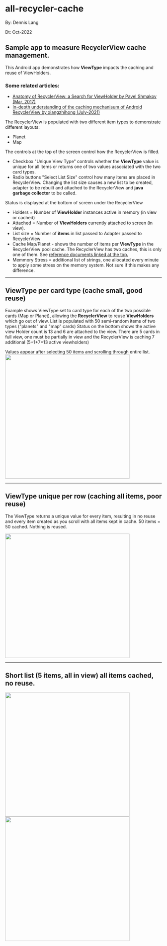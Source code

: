 
# all-recycler-cache

By: Dennis Lang

Dt: Oct-2022

## Sample app to measure RecyclerView cache management. 

This Android app demonstrates how <b>ViewType</b> impacts the caching and reuse of ViewHolders.
 

### Some related articles:
- <a href="https://medium.com/android-news/anatomy-of-recyclerview-part-1-a-search-for-a-viewholder-404ba3453714">
    Anatomy of RecyclerView: a Search for ViewHolder by Pavel Shmakov (Mar, 2017) </a>
- <a href="https://segmentfault.com/a/1190000040421118/en">
    In-depth understanding of the caching mechanisum of Android RecyclerView by xiangzhihong (July-2021)</a>



The RecyclerView is populated with two different item types to demonstrate different layouts:
- Planet 
- Map 

The controls at the top of the screen control how the RecyclerView is filled. 
- Checkbox  "Unique View Type" controls whether the <b>ViewType</b> value is unique for all items 
or returns one of two values associated with the two card types.
- Radio buttons  "Select List Size" control how many items are placed in RecyclerView. 
Changing the list size causes a new list to be created, adapter to be rebuilt and attached to 
the RecyclerView and <b>java garbage collector</b> to be called. 

Status is displayed at the bottom of screen under the RecyclerView
- Holders = Number of <b>ViewHolder</b> instances active in memory (in view or cached)
- Attached = Number of <b>ViewHolders</b> currently attached to screen (in view).
- List size = Number of <b>items</b> in list passed to Adapter passed to RecyclerView
- Cache Map/Planet - shows the number of items per <b>ViewType</b> in the RecyclerView pool cache. 
 The RecyclerView has two caches, this is only one of them. See [reference documents linked at the top.](#Some-related-articles)
- Memmory Stress = additional list of strings, one allocated every minute to apply
some stress on the memory system.  Not sure if this makes any difference. 

<hr>

## ViewType per card type (cache small, good reuse)

Example shows ViewType set to card type for each of the two possible cards (Map or Planet), 
allowing the <b>RecyclerView</b> to reuse <b>ViewHolders</b> which go out of view. 
List is populated with 50 semi-random items of two types ("planets" and "map" cards)
Status on the bottom shows the active view Holder count is 13 and 6 are attached to the view. 
There are 5 cards in full view, one must be partially in view and the RecyclerView is caching 7 additional (5+1+7=13 active viewholders)

Values appear after selecting 50 items and scrolling through entire list.
<img src="images/reuse-50.jpg" width="400" >

<hr>

## ViewType unique per row (caching all items, poor reuse)

The ViewType returns a unique value for every item, resulting in no reuse and 
every item created as you scroll with all items kept in cache. 50 items = 50 cached. 
Nothing is reused.  

<img src="images/unique-50.jpg" width="400" >

<hr>

## Short list (5 items, all in view) all items cached, no reuse.

<img src="images/reuse-5.jpg" width="400">

<img src="images/unique-5.jpg" width="400">